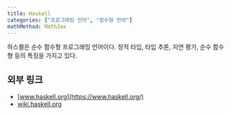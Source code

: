 ```yaml
---
title: Haskell
categories: ["프로그래밍 언어", "함수형 언어"]
mathMethod: MathJax
---
```


하스켈은 순수 함수형 프로그래밍 언어이다.
정적 타입, 타입 추론, 지연 평가, 순수 함수형 등의 특징을 가지고 있다.

## 외부 링크
* [www.haskell.org](https://www.haskell.org/)
* [wiki.haskell.org](https://wiki.haskell.org/Haskell)
